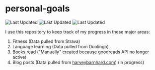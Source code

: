 # personal-goals
![Last Updated](https://img.shields.io/date/1613532030?color=FC4C02&label=Fitness%20Updated&logo=strava)
![Last Updated](https://img.shields.io/date/1613532030?color=7ac70c&label=Language%20Updated&logo=duolingo)
![Last Updated](https://img.shields.io/date/1613532030?color=e9e5cd&label=Books%20Updated&logo=goodreads)

I use this repository to keep track of my progress in these major areas:

1. Fitness (Data pulled from Strava)
2. Language learning (Data pulled from Duolingo)
3. Books read ("Manually" created because goodreads API no longer active)
4. Blog posts (Data pulled from [harveybarnhard.com](https://harveybarnhard.com)) (in progress)
